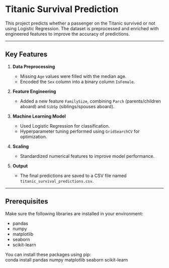 # Titanic Survival Prediction  

This project predicts whether a passenger on the Titanic survived or not using Logistic Regression. The dataset is preprocessed and enriched with engineered features to improve the accuracy of predictions.  

---

## Key Features  
1. **Data Preprocessing**  
   - Missing `Age` values were filled with the median age.  
   - Encoded the `Sex` column into a binary column `IsFemale`.  

2. **Feature Engineering**  
   - Added a new feature `FamilySize`, combining `Parch` (parents/children aboard) and `SibSp` (siblings/spouses aboard).  

3. **Machine Learning Model**  
   - Used Logistic Regression for classification.  
   - Hyperparameter tuning performed using `GridSearchCV` for optimization.  

4. **Scaling**  
   - Standardized numerical features to improve model performance.  

5. **Output**  
   - The final predictions are saved to a CSV file named `titanic_survival_predictions.csv`.  

---

## Prerequisites  
Make sure the following libraries are installed in your environment:  
- pandas  
- numpy  
- matplotlib  
- seaborn  
- scikit-learn  

You can install these packages using pip:  
conda install pandas numpy matplotlib seaborn scikit-learn
